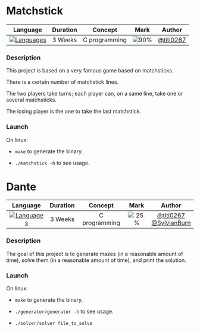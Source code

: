 # Matchstick

|                              Language                               | Duration |    Concept    |                Mark                 |                  Author                  |
| :-----------------------------------------------------------------: | :------: | :-----------: | :---------------------------------: | :--------------------------------------: |
| [![Languages](https://skillicons.dev/icons?i=c)](https://c.org/en/) | 3 Weeks  | C programming | ![90%](https://progress-bar.dev/90) | [@titi0267](https://github.com/titi0267) |

### Description

This project is based on a very famous game based on matchsticks.

There is a certain number of matchstick lines.

The two players take turns; each player can, on a same line, take one or several matchsticks.

The losing player is the one to take the last matchstick.

### Launch

On linux:

- `make` to generate the binary.

- `./matchstick -h` to see usage.

# Dante

|                              Language                               | Duration |    Concept    |                Mark                 |                                            Author                                            |
| :-----------------------------------------------------------------: | :------: | :-----------: | :---------------------------------: | :------------------------------------------------------------------------------------------: |
| [![Languages](https://skillicons.dev/icons?i=c)](https://c.org/en/) | 3 Weeks  | C programming | ![25%](https://progress-bar.dev/25) | [@titi0267](https://github.com/titi0267) <br> [@SylvianBurn](https://github.com/SylvianBurn) |

### Description

The goal of this project is to generate mazes (in a reasonable amount of time), solve them (in a reasonable
amount of time), and print the solution.

### Launch

On linux:

- `make` to generate the binary.

- `./generator/generator -h` to see usage.

- `./solver/solver file_to_solve`
